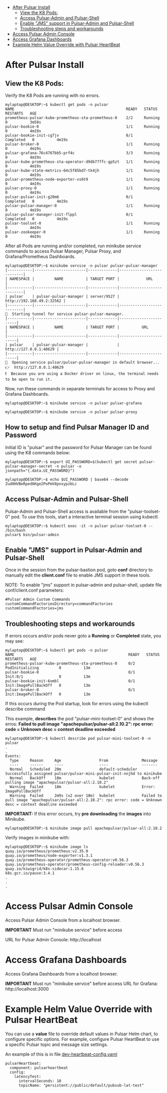 - [After Pulsar Install](#after-pulsar-install)
  - [View the K8 Pods:](#view-the-k8-pods)
  - [Access Pulsar-Admin and Pulsar-Shell](#access-pulsar-admin-and-pulsar-shell)
  - [Enable "JMS" support in Pulsar-Admin and Pulsar-Shell](#enable-jms-support-in-pulsar-admin-and-pulsar-shell)
  - [Troubleshooting steps and workarounds](#troubleshooting-steps-and-workarounds)
- [Access Pulsar Admin Console](#access-pulsar-admin-console)
- [Access Grafana Dashboards](#access-grafana-dashboards)
- [Example Helm Value Override with Pulsar HeartBeat](#example-helm-value-override-with-pulsar-heartbeat)

# After Pulsar Install

## View the K8 Pods:
Verify the K8 Pods are running with no errors.

```
mylaptop@DESKTOP:~$ kubectl get pods -n pulsar
NAME                                                  READY   STATUS      RESTARTS   AGE
prometheus-pulsar-kube-prometheus-sta-prometheus-0    2/2     Running     0          3m58s
pulsar-bookie-0                                       1/1     Running     0          4m19s
pulsar-bookie-init-cg7jv                              0/1     Completed   0          4m19s
pulsar-broker-0                                       1/1     Running     0          4m19s
pulsar-grafana-76c4767bb5-prf4c                       3/3     Running     0          4m19s
pulsar-kube-prometheus-sta-operator-d9db77ffc-gp5zt   1/1     Running     0          4m19s
pulsar-kube-state-metrics-64c5f85bd7-tk4jh            1/1     Running     0          4m19s
pulsar-prometheus-node-exporter-vs6t9                 1/1     Running     0          4m19s
pulsar-proxy-0                                        1/1     Running     0          4m19s
pulsar-pulsar-init-g28m6                              0/1     Completed   0          4m19s
pulsar-pulsar-manager-0                               1/1     Running     0          4m19s
pulsar-pulsar-manager-init-flppl                      0/1     Completed   0          4m19s
pulsar-toolset-0                                      1/1     Running     0          4m19s
pulsar-zookeeper-0                                    1/1     Running     0          4m19s
```
After all Pods are running and/or completed, run minikube service commands to access Pulsar Manager, Pulsar Proxy, and Grafana/Prometheus Dashboards.

```
mylaptop@DESKTOP:~$ minikube service -n pulsar pulsar-pulsar-manager
|-----------|-----------------------|-------------|---------------------------|
| NAMESPACE |         NAME          | TARGET PORT |            URL            |
|-----------|-----------------------|-------------|---------------------------|
| pulsar    | pulsar-pulsar-manager | server/9527 | http://192.168.49.2:32562 |
|-----------|-----------------------|-------------|---------------------------|
🏃  Starting tunnel for service pulsar-pulsar-manager.
|-----------|-----------------------|-------------|------------------------|
| NAMESPACE |         NAME          | TARGET PORT |          URL           |
|-----------|-----------------------|-------------|------------------------|
| pulsar    | pulsar-pulsar-manager |             | http://127.0.0.1:40629 |
|-----------|-----------------------|-------------|------------------------|
🎉  Opening service pulsar/pulsar-pulsar-manager in default browser...
👉  http://127.0.0.1:40629
❗  Because you are using a Docker driver on linux, the terminal needs to be open to run it.

```
Now, run these commands in separate terminals for access to Proxy and Grafana Dashboards.
```
mylaptop@DESKTOP:~$ minikube service -n pulsar pulsar-grafana

mylaptop@DESKTOP:~$ minikube service -n pulsar pulsar-proxy

```
## How to setup and find Pulsar Manager ID and Password
Initial ID is "pulsar" and the password for Pulsar Manager can be found using the K8 commands below:
```
mylaptop@DESKTOP:~$ export UI_PASSWORD=$(kubectl get secret pulsar-pulsar-manager-secret -n pulsar -o
jsonpath="{.data.UI_PASSWORD}")

mylaptop@DESKTOP:~$ echo $UI_PASSWORD | base64 --decode
Zud0HVBeRped6Kge2PoPmV8pnxypzbLc

```
## Access Pulsar-Admin and Pulsar-Shell
Pulsar-Admin and Pulsar-Shell access is available from the "pulsar-toolset-0" pod.  To use this tools, start a interactive terminal session using kubectl.
```
mylaptop@DESKTOP:~$ kubectl exec -it -n pulsar pulsar-toolset-0 -- /bin/bash
pulsar$ bin/pulsar-admin
```
## Enable "JMS" support in Pulsar-Admin and Pulsar-Shell
Once in the session from the pulsar-bastion pod, goto **conf** directory to manually edit the **client.conf** file to enable JMS support in these tools.

NOTE:  To enable "jms" support in pulsar-admin and pulsar-shell, update file conf/client.conf parameters:
```
#Pulsar Admin Custom Commands
customCommandFactoriesDirectory=commandFactories
customCommandFactories=jms
```

## Troubleshooting steps and workarounds

If errors occurs and/or pods never goto a **Running** or **Completed** state, you may see:
```
mylaptop@DESKTOP:~$ kubectl get pods -n pulsar
NAME                                                   READY   STATUS                  RESTARTS   AGE
prometheus-pulsar-kube-prometheus-sta-prometheus-0     0/2     PodInitializing         0          13m
pulsar-bookie-0                                        0/1     Init:0/1                0          13m
pulsar-bookie-init-6xmbl                               0/1     Init:ImagePullBackOff   0          13m
pulsar-broker-0                                        0/1     Init:ImagePullBackOff   0          13m
```
If this occurs during the Pod startup, look for errors using the kubectl describe command

This example, **describes** the pod "pulsar-mini-toolset-0" and shows the erros:  **Failed to pull image "apachepulsar/pulsar-all:2.10.2": rpc error: code = Unknown desc = context deadline exceeded**
```
mylaptop@DESKTOP:~$ kubectl describe pod pulsar-mini-toolset-0 -n pulsar
.
.
Events:
  Type     Reason     Age                 From               Message
  ----     ------     ----                ----               -------
  Normal   Scheduled  20m                 default-scheduler  Successfully assigned pulsar/pulsar-mini-pulsar-init-nnjhd to minikube
  Normal   BackOff    18m                 kubelet            Back-off pulling image "apachepulsar/pulsar-all:2.10.2"
  Warning  Failed     18m                 kubelet            Error: ImagePullBackOff
  Warning  Failed     2m9s (x2 over 18m)  kubelet            Failed to pull image "apachepulsar/pulsar-all:2.10.2": rpc error: code = Unknown desc = context deadline exceeded
```
**IMPORTANT:** If this error occurs, try **pre downloading** the **images** into Minikube.
```
mylaptop@DESKTOP:~$ minikube image pull apachepulsar/pulsar-all:2.10.2 
```
Verify images in minikube with:
```
mylaptop@DESKTOP:~$ minikube image ls
quay.io/prometheus/prometheus:v2.35.0
quay.io/prometheus/node-exporter:v1.3.1
quay.io/prometheus-operator/prometheus-operator:v0.56.3
quay.io/prometheus-operator/prometheus-config-reloader:v0.56.3
quay.io/kiwigrid/k8s-sidecar:1.15.6
k8s.gcr.io/pause:3.4.1
.
.
.
```
# Access Pulsar Admin Console
Access Pulsar Admin Console from a localhost browser.

**IMPORTANT** Must run "minikube service" before access

URL for Pulsar Admin Console:  http://localhost
# Access Grafana Dashboards
Access Grafana Dashboards from a localhost browser.

**IMPORTANT** Must run "minikube service" before access
URL for Grafana:  http://localhost:3000

# Example Helm Value Override with Pulsar HeartBeat
You can use a **value** file to override default values in Pulsar Helm chart, to configure specific options.  For example, configure Pulsar HeartBeat to use a specific Pulsar topic and message size settings.

An example of this is in file [dev-heartbeat-config.yaml](helm-values/dev-heartbeat-config.yaml)
```
pulsarHeartbeat:
  component: pulsarheartbeat
  config:
    latencyTest:
      intervalSeconds: 10
      topicName: "persistent://public/default/pubsub-lat-test"
      
```